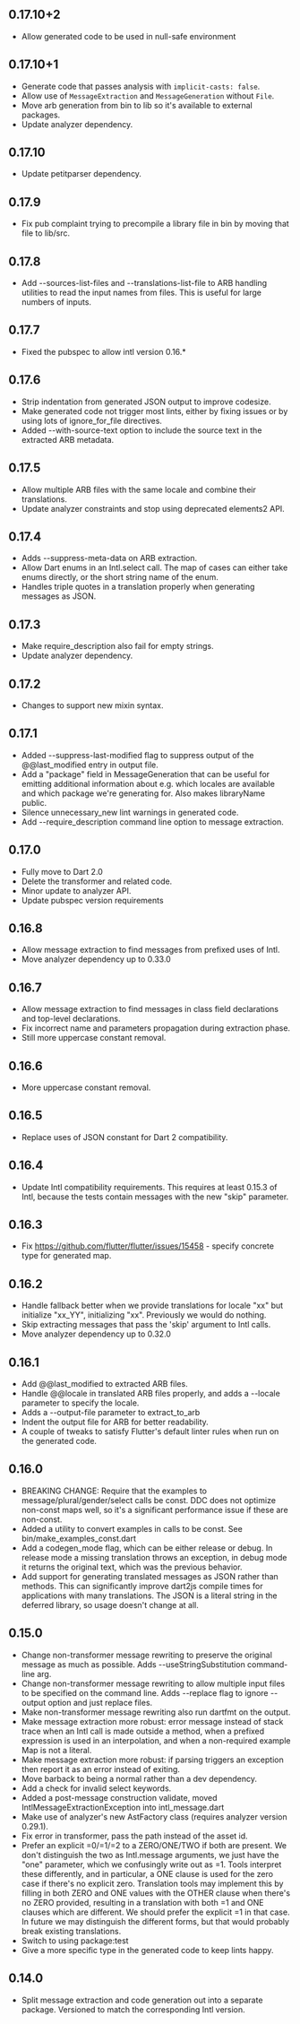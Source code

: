 ## 0.17.10+2
* Allow generated code to be used in null-safe environment

## 0.17.10+1
  * Generate code that passes analysis with `implicit-casts: false`.
  * Allow use of `MessageExtraction` and `MessageGeneration` without `File`.
  * Move arb generation from bin to lib so it's available to external packages.
  * Update analyzer dependency.

## 0.17.10
  * Update petitparser dependency.

## 0.17.9
  * Fix pub complaint trying to precompile a library file in bin by moving that file to lib/src.

## 0.17.8
  * Add --sources-list-files and --translations-list-file to ARB handling
    utilities to read the input names from files. This is useful for large
    numbers of inputs.

## 0.17.7
  * Fixed the pubspec to allow intl version 0.16.*

## 0.17.6
  * Strip indentation from generated JSON output to improve codesize.
  * Make generated code not trigger most lints, either by fixing issues
    or by using lots of ignore_for_file directives.
  * Added --with-source-text option to include the source text in the extracted
    ARB metadata.

## 0.17.5
  * Allow multiple ARB files with the same locale and combine
    their translations.
  * Update analyzer constraints and stop using deprecated elements2 API.

## 0.17.4
  * Adds --suppress-meta-data on ARB extraction.
  * Allow Dart enums in an Intl.select call. The map of cases
    can either take enums directly, or the short string name
    of the enum.
  * Handles triple quotes in a translation properly when
    generating messages as JSON.

## 0.17.3
  * Make require_description also fail for empty strings.
  * Update analyzer dependency.

## 0.17.2
  * Changes to support new mixin syntax.

## 0.17.1
  * Added --suppress-last-modified flag to suppress output of the
    @@last_modified entry in output file.
  * Add a "package" field in MessageGeneration that can be useful for emitting
    additional information about e.g. which locales are available and which
    package we're generating for. Also makes libraryName public.
  * Silence unnecessary_new lint warnings in generated code.
  * Add --require_description command line option to message extraction.

## 0.17.0
  * Fully move to Dart 2.0
  * Delete the transformer and related code.
  * Minor update to analyzer API.
  * Update pubspec version requirements

## 0.16.8
  * Allow message extraction to find messages from prefixed uses of Intl.
  * Move analyzer dependency up to 0.33.0

## 0.16.7
  * Allow message extraction to find messages in class field declarations
    and top-level declarations.
  * Fix incorrect name and parameters propagation during extraction phase.
  * Still more uppercase constant removal.

## 0.16.6
  * More uppercase constant removal.

## 0.16.5
  * Replace uses of JSON constant for Dart 2 compatibility.

## 0.16.4
  * Update Intl compatibility requirements. This requires at least 0.15.3 of
    Intl, because the tests contain messages with the new "skip" parameter.

## 0.16.3
  * Fix https://github.com/flutter/flutter/issues/15458 - specify concrete type
    for generated map.

## 0.16.2
 * Handle fallback better when we provide translations for locale "xx" but
   initialize "xx_YY", initializing "xx". Previously we would do nothing.
 * Skip extracting messages that pass the 'skip' argument to Intl calls.
 * Move analyzer dependency up to 0.32.0

## 0.16.1
 * Add @@last_modified to extracted ARB files.
 * Handle @@locale in translated ARB files properly, and adds a --locale
   parameter to specify the locale.
 * Adds a --output-file parameter to extract_to_arb
 * Indent the output file for ARB for better readability.
 * A couple of tweaks to satisfy Flutter's default linter rules when run on the
   generated code.

## 0.16.0
  * BREAKING CHANGE: Require that the examples to message/plural/gender/select
    calls be const. DDC does not optimize non-const maps well, so it's a
    significant performance issue if these are non-const.
  * Added a utility to convert examples in calls to be const. See
    bin/make_examples_const.dart
  * Add a codegen_mode flag, which can be either release or debug. In release
    mode a missing translation throws an exception, in debug mode it returns the
    original text, which was the previous behavior.
  * Add support for generating translated messages as JSON rather than
    methods. This can significantly improve dart2js compile times for
    applications with many translations. The JSON is a literal string in the
    deferred library, so usage doesn't change at all.

## 0.15.0
  * Change non-transformer message rewriting to preserve the original message as
    much as possible. Adds --useStringSubstitution command-line arg.
  * Change non-transformer message rewriting to allow multiple input files to be
    specified on the command line. Adds --replace flag to ignore --output option
    and just replace files.
  * Make non-transformer message rewriting also run dartfmt on the output.
  * Make message extraction more robust: error message instead of stack trace
    when an Intl call is made outside a method, when a prefixed expression is
    used in an interpolation, and when a non-required example Map is not a
    literal.
  * Make message extraction more robust: if parsing triggers an exception then
    report it as an error instead of exiting.
  * Move barback to being a normal rather than a dev dependency.
  * Add a check for invalid select keywords.
  * Added a post-message construction validate, moved
    IntlMessageExtractionException into intl_message.dart
  * Make use of analyzer's new AstFactory class (requires analyzer version
    0.29.1).
  * Fix error in transformer, pass the path instead of the asset id.
  * Prefer an explicit =0/=1/=2 to a ZERO/ONE/TWO if both are present. We don't
    distinguish the two as Intl.message arguments, we just have the "one"
    parameter, which we confusingly write out as =1. Tools interpret these
    differently, and in particular, a ONE clause is used for the zero case if
    there's no explicit zero. Translation tools may implement this by filling in
    both ZERO and ONE values with the OTHER clause when there's no ZERO
    provided, resulting in a translation with both =1 and ONE clauses which are
    different. We should prefer the explicit =1 in that case. In future we may
    distinguish the different forms, but that would probably break existing
    translations.
  * Switch to using package:test
  * Give a more specific type in the generated code to keep lints happy.

## 0.14.0
  * Split message extraction and code generation out into a separate
    package. Versioned to match the corresponding Intl version.
